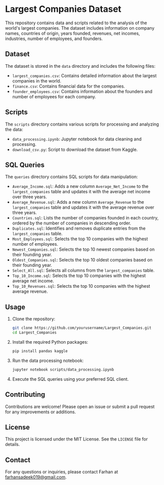 # Largest Companies Dataset

This repository contains data and scripts related to the analysis of the world's largest companies. The dataset includes information on company names, countries of origin, years founded, revenues, net incomes, industries, number of employees, and founders.

## Dataset

The dataset is stored in the `data` directory and includes the following files:

- `largest_companies.csv`: Contains detailed information about the largest companies in the world.
- `finance.csv`: Contains financial data for the companies.
- `founder_employees.csv`: Contains information about the founders and number of employees for each company.

## Scripts

The `scripts` directory contains various scripts for processing and analyzing the data:

- `data_processing.ipynb`: Jupyter notebook for data cleaning and processing.
- `download_csv.py`: Script to download the dataset from Kaggle.

## SQL Queries

The `queries` directory contains SQL scripts for data manipulation:
- `Average_Income.sql`: Adds a new column `Average_Net_Income` to the `largest_companies` table and updates it with the average net income over three years.
- `Average_Revenue.sql`: Adds a new column `Average_Revenue` to the `largest_companies` table and updates it with the average revenue over three years.
- `Countries.sql`: Lists the number of companies founded in each country, ordered by the number of companies in descending order.
- `Duplicates.sql`: Identifies and removes duplicate entries from the `largest_companies` table.
- `Most_Employees.sql`: Selects the top 10 companies with the highest number of employees.
- `Newest_Companies.sql`: Selects the top 10 newest companies based on their founding year.
- `Oldest_Companies.sql`: Selects the top 10 oldest companies based on their founding year.
- `Select_All.sql`: Selects all columns from the `largest_companies` table.
- `Top_10_Income.sql`: Selects the top 10 companies with the highest average net income.
- `Top_10_Revenues.sql`: Selects the top 10 companies with the highest average revenue.

## Usage

1. Clone the repository:
    ```sh
    git clone https://github.com/yourusername/Largest_Companies.git
    cd Largest_Companies
    ```

2. Install the required Python packages:
    ```sh
    pip install pandas kaggle
    ```

3. Run the data processing notebook:
    ```sh
    jupyter notebook scripts/data_processing.ipynb
    ```

4. Execute the SQL queries using your preferred SQL client.

## Contributing

Contributions are welcome! Please open an issue or submit a pull request for any improvements or additions.

## License

This project is licensed under the MIT License. See the `LICENSE` file for details.

## Contact

For any questions or inquiries, please contact Farhan at farhansadeek019@gmail.com.
